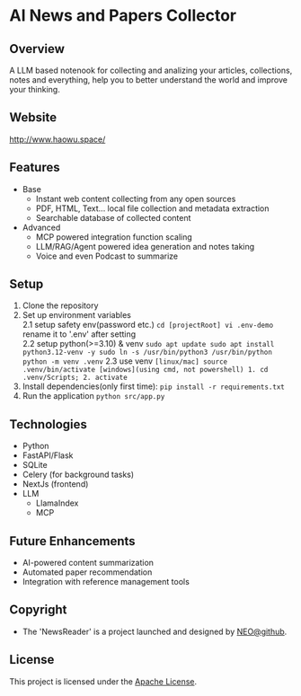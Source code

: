 # AI News and Papers Collector

## Overview
A LLM based notenook for collecting and analizing your articles, collections, notes and everything, help you to better understand the world and improve your thinking.

## Website
http://www.haowu.space/

## Features
- Base
    - Instant web content collecting from any open sources
    - PDF, HTML, Text... local file collection and metadata extraction
    - Searchable database of collected content
- Advanced
    - MCP powered integration function scaling
    - LLM/RAG/Agent powered idea generation and notes taking
    - Voice and even Podcast to summarize

## Setup
1. Clone the repository
2. Set up environment variables  
    2.1 setup safety env(password etc.)
        ```
        cd [projectRoot]
        vi .env-demo
        ```
    rename it to '.env' after setting  
    2.2 setup python(>=3.10) & venv
        ```
        sudo apt update
        sudo apt install python3.12-venv -y
        sudo ln -s /usr/bin/python3 /usr/bin/python
        python -m venv .venv
        ```
    2.3 use venv
        ```
        [linux/mac] source .venv/bin/activate
        [windows](using cmd, not powershell) 1. cd .venv/Scripts; 2. activate
        ```
3. Install dependencies(only first time): 
    `pip install -r requirements.txt`
4. Run the application `python src/app.py`

## Technologies
- Python
- FastAPI/Flask
- SQLite
- Celery (for background tasks)
- NextJs (frontend)
- LLM
    - LlamaIndex
    - MCP

## Future Enhancements
- AI-powered content summarization
- Automated paper recommendation
- Integration with reference management tools

## Copyright
- The 'NewsReader' is a project launched and designed by [NEO@github](https://github.com/g29times).

## License
This project is licensed under the [Apache License](LICENSE).